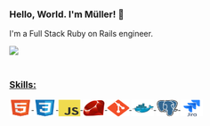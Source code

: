 ### Hello, World. I'm Müller! 👋

I'm a Full Stack Ruby on Rails engineer.

<div>
  <a href="https://github.com/muellerviana">
  
  <img height="180em" src="https://github-readme-stats.vercel.app/api/top-langs/?username=muellerviana&layout=compact&langs_count=7&theme=gotham"/>
</div>
  
  
<div style="display: inline_block"><br>
  <h3 align="left">Skills:</h3>
  <img align="center" alt="" height="30" width="40" src="https://raw.githubusercontent.com/devicons/devicon/master/icons/html5/html5-original.svg">
  <img align="center" alt="" height="30" width="40" src="https://raw.githubusercontent.com/devicons/devicon/master/icons/css3/css3-original.svg">
  <img align="center" alt="" height="30" width="40" src="https://raw.githubusercontent.com/devicons/devicon/master/icons/javascript/javascript-original.svg">
  <img align="center" alt="" height="30" width="40" src="https://raw.githubusercontent.com/devicons/devicon/master/icons/ruby/ruby-original.svg">
  <img align="center" alt="" height="30" width="40" src="https://github.com/devicons/devicon/blob/master/icons/git/git-original.svg">
  <img align="center" alt="" height="30" width="40" src="https://github.com/devicons/devicon/blob/master/icons/docker/docker-original.svg">
  <img align="center" alt="" height="30" width="40" src="https://github.com/devicons/devicon/blob/master/icons/postgresql/postgresql-original.svg">
  <img align="center" alt="" height="30" width="40" src="https://github.com/devicons/devicon/blob/master/icons/jira/jira-original-wordmark.svg">  
</div>
